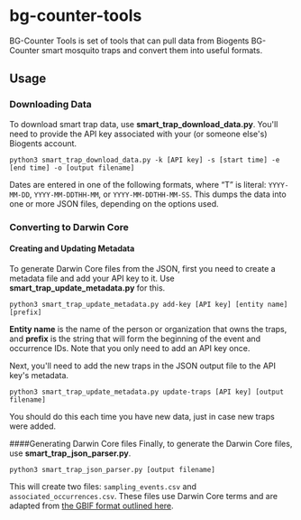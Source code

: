 # bg-counter-tools
BG-Counter Tools is set of tools that can pull data from Biogents BG-Counter smart mosquito traps and convert them into useful formats.

## Usage
### Downloading Data
To download smart trap data, use **smart_trap_download_data.py**. You'll need to provide the API key associated with your (or someone else's) Biogents account.
```
python3 smart_trap_download_data.py -k [API key] -s [start time] -e [end time] -o [output filename]
```
Dates are entered in one of the following formats, where “T” is literal: `YYYY-MM-DD`, `YYYY-MM-DDTHH-MM`, or `YYYY-MM-DDTHH-MM-SS`. This dumps the data into one or more JSON files, depending on the options used.

### Converting to Darwin Core
#### Creating and Updating Metadata
To generate Darwin Core files from the JSON, first you need to create a metadata file and add your API key to it. Use **smart_trap_update_metadata.py** for this.
```
python3 smart_trap_update_metadata.py add-key [API key] [entity name] [prefix]
```
**Entity name** is the name of the person or organization that owns the traps, and **prefix** is the string that will form the beginning of the event and occurrence IDs.  Note that you only need to add an API key once.

Next, you'll need to add the new traps in the JSON output file to the API key's metadata.
```
python3 smart_trap_update_metadata.py update-traps [API key] [output filename]
```
You should do this each time you have new data, just in case new traps were added.

####Generating Darwin Core files
Finally, to generate the Darwin Core files, use **smart_trap_json_parser.py**.
```
python3 smart_trap_json_parser.py [output filename]
```
This will create two files: `sampling_events.csv` and `associated_occurrences.csv`. These files use Darwin Core terms and are adapted from [the GBIF format outlined here](https://www.gbif.org/news/82852/new-darwin-core-spreadsheet-templates-simplify-data-preparation-and-publishing).
